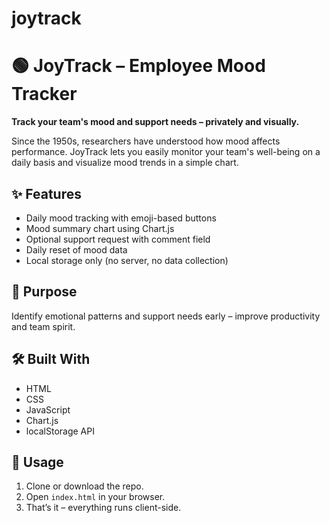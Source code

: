 # joytrack
# 🟢 JoyTrack – Employee Mood Tracker

**Track your team's mood and support needs – privately and visually.**

Since the 1950s, researchers have understood how mood affects performance. JoyTrack lets you easily monitor your team's well-being on a daily basis and visualize mood trends in a simple chart.

## ✨ Features

- Daily mood tracking with emoji-based buttons
- Mood summary chart using Chart.js
- Optional support request with comment field
- Daily reset of mood data
- Local storage only (no server, no data collection)

## 🎯 Purpose

Identify emotional patterns and support needs early – improve productivity and team spirit.

## 🛠️ Built With

- HTML
- CSS
- JavaScript
- Chart.js
- localStorage API

## 📁 Usage

1. Clone or download the repo.
2. Open `index.html` in your browser.
3. That’s it – everything runs client-side.
